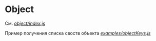 
# Object

См. [_object/index.js_](../object/index.js)

Пример получения списка своств объекта [_examples/objectKeys.js_](../examples/objectKeys.js)
